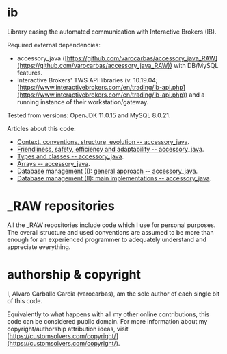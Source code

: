 # ib

Library easing the automated communication with Interactive Brokers (IB).

Required external dependencies:
- accessory_java ([https://github.com/varocarbas/accessory_java_RAW](https://github.com/varocarbas/accessory_java_RAW)) with DB/MySQL features.
- Interactive Brokers' TWS API libraries (v. 10.19.04; [https://www.interactivebrokers.com/en/trading/ib-api.php](https://www.interactivebrokers.com/en/trading/ib-api.php)) and a running instance of their workstation/gateway.

Tested from versions: OpenJDK 11.0.15 and MySQL 8.0.21.

Articles about this code:
- [Context, conventions, structure, evolution -- accessory_java](https://gist.github.com/varocarbas/27fe96fc6c9c9073a43fa19a82d43b7b).
- [Friendliness, safety, efficiency and adaptability -- accessory_java](https://gist.github.com/varocarbas/5ba3b9af59328dd02806fc9305bac430).
- [Types and classes -- accessory_java](https://gist.github.com/varocarbas/dbc87154b96ef39b10cb7ce768794e66).
- [Arrays -- accessory_java](https://gist.github.com/varocarbas/a234af99ff7f0b6862ae99726b5e232a).
- [Database management (I): general approach -- accessory_java](https://gist.github.com/varocarbas/6d36332732bf30cda490fab075ef3ab9).
- [Database management (II): main implementations -- accessory_java](https://gist.github.com/varocarbas/3e9c52fc4131b1c6f4b6bc0ef6b701ea).

# \_RAW repositories
All the \_RAW repositories include code which I use for personal purposes. The overall structure and used conventions are assumed to be more than enough for an experienced programmer to adequately understand and appreciate everything. 

# authorship & copyright
I, Alvaro Carballo Garcia (varocarbas), am the sole author of each single bit of this code.

Equivalently to what happens with all my other online contributions, this code can be considered public domain. For more information about my copyright/authorship attribution ideas, visit [https://customsolvers.com/copyright/](https://customsolvers.com/copyright/).